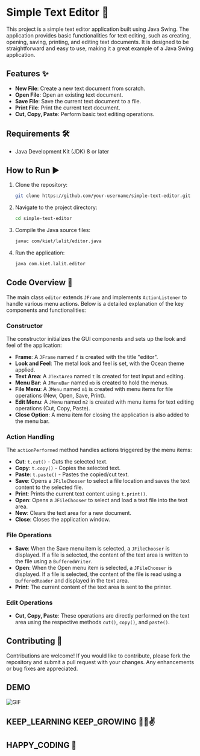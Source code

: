 # Simple Text Editor 📝

This project is a simple text editor application built using Java Swing. The application provides basic functionalities for text editing, such as creating, opening, saving, printing, and editing text documents. It is designed to be straightforward and easy to use, making it a great example of a Java Swing application.

## Features ✨

- **New File**: Create a new text document from scratch.
- **Open File**: Open an existing text document.
- **Save File**: Save the current text document to a file.
- **Print File**: Print the current text document.
- **Cut, Copy, Paste**: Perform basic text editing operations.

## Requirements 🛠️

- Java Development Kit (JDK) 8 or later

## How to Run ▶️

1. Clone the repository:
    ```bash
    git clone https://github.com/your-username/simple-text-editor.git
    ```

2. Navigate to the project directory:
    ```bash
    cd simple-text-editor
    ```

3. Compile the Java source files:
    ```bash
    javac com/kiet/lalit/editor.java
    ```

4. Run the application:
    ```bash
    java com.kiet.lalit.editor
    ```

## Code Overview 📜

The main class `editor` extends `JFrame` and implements `ActionListener` to handle various menu actions. Below is a detailed explanation of the key components and functionalities:

### Constructor

The constructor initializes the GUI components and sets up the look and feel of the application:

- **Frame**: A `JFrame` named `f` is created with the title "editor".
- **Look and Feel**: The metal look and feel is set, with the Ocean theme applied.
- **Text Area**: A `JTextArea` named `t` is created for text input and editing.
- **Menu Bar**: A `JMenuBar` named `mb` is created to hold the menus.
- **File Menu**: A `JMenu` named `m1` is created with menu items for file operations (New, Open, Save, Print).
- **Edit Menu**: A `JMenu` named `m2` is created with menu items for text editing operations (Cut, Copy, Paste).
- **Close Option**: A menu item for closing the application is also added to the menu bar.

### Action Handling

The `actionPerformed` method handles actions triggered by the menu items:

- **Cut**: `t.cut()` - Cuts the selected text.
- **Copy**: `t.copy()` - Copies the selected text.
- **Paste**: `t.paste()` - Pastes the copied/cut text.
- **Save**: Opens a `JFileChooser` to select a file location and saves the text content to the selected file.
- **Print**: Prints the current text content using `t.print()`.
- **Open**: Opens a `JFileChooser` to select and load a text file into the text area.
- **New**: Clears the text area for a new document.
- **Close**: Closes the application window.

### File Operations

- **Save**: When the Save menu item is selected, a `JFileChooser` is displayed. If a file is selected, the content of the text area is written to the file using a `BufferedWriter`.
- **Open**: When the Open menu item is selected, a `JFileChooser` is displayed. If a file is selected, the content of the file is read using a `BufferedReader` and displayed in the text area.
- **Print**: The current content of the text area is sent to the printer.

### Edit Operations

- **Cut, Copy, Paste**: These operations are directly performed on the text area using the respective methods `cut()`, `copy()`, and `paste()`.

## Contributing 🤝

Contributions are welcome! If you would like to contribute, please fork the repository and submit a pull request with your changes. Any enhancements or bug fixes are appreciated.


## DEMO
![GIF](https://github.com/Lalitsh01/JAVA_Projects/assets/106839375/66d23fbe-c86b-4b29-ab84-4681c91faea1)


## KEEP_LEARNING KEEP_GROWING 🧑‍💻✌️

## HAPPY_CODING 🚀

